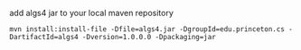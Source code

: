 add algs4 jar to your local maven repository

```mvn install:install-file -Dfile=algs4.jar -DgroupId=edu.princeton.cs -DartifactId=algs4 -Dversion=1.0.0.0 -Dpackaging=jar```
